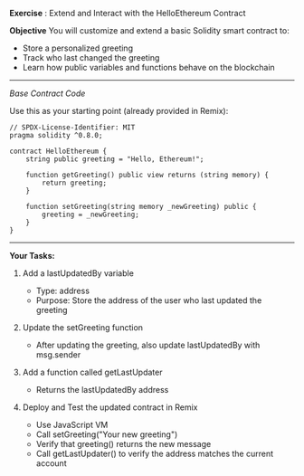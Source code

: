 **Exercise** : Extend and Interact with the HelloEthereum Contract

**Objective** 
You will customize and extend a basic Solidity smart contract to:
- Store a personalized greeting
- Track who last changed the greeting
- Learn how public variables and functions behave on the blockchain
-------
*Base Contract Code* 

Use this as your starting point (already provided in Remix):
```
// SPDX-License-Identifier: MIT
pragma solidity ^0.8.0;

contract HelloEthereum {
    string public greeting = "Hello, Ethereum!";

    function getGreeting() public view returns (string memory) {
        return greeting;
    }

    function setGreeting(string memory _newGreeting) public {
        greeting = _newGreeting;
    }
}
```
--------

**Your Tasks:** 
1. Add a lastUpdatedBy variable
   - Type: address
   - Purpose: Store the address of the user who last updated the greeting


2. Update the setGreeting function
   - After updating the greeting, also update lastUpdatedBy with msg.sender


3. Add a function called getLastUpdater
   - Returns the lastUpdatedBy address


4. Deploy and Test the updated contract in Remix

   - Use JavaScript VM
   - Call setGreeting("Your new greeting")
   - Verify that greeting() returns the new message
   - Call getLastUpdater() to verify the address matches the current account

